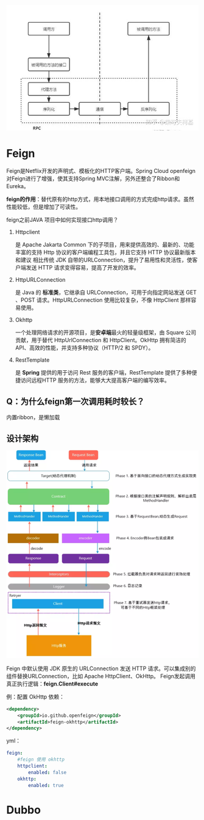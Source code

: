 ![v2-ff075d7ff3df91d0fbce357456828d1e_720w](images/RPC/v2-ff075d7ff3df91d0fbce357456828d1e_720w.jpg)

# Feign



Feign是Netflix开发的声明式、模板化的HTTP客户端。Spring Cloud openfeign对Feign进行了增强，使其支持Spring MVC注解，另外还整合了Ribbon和Eureka。

**feign的作用**：替代原有的http方式，用本地接口调用的方式完成http请求。虽然性能较低，但是增加了可读性。



feign之前JAVA 项目中如何实现接口http调用？

1. Httpclient

   是 Apache Jakarta Common 下的子项目，用来提供高效的、最新的、功能丰富的支持 Http 协议的客户端编程工具包，并且它支持 HTTP 协议最新版本和建议 相比传统 JDK 自带的URLConnection，提升了易用性和灵活性，使客户端发送 HTTP 请求变得容易，提高了开发的效率。

2. HttpURLConnection

   是 Java 的 **标准类**，它继承自 URLConnection，可用于向指定网站发送 GET 、POST 请求。HttpURLConnection 使用比较复杂，不像 HttpClient 那样容易使用。

3. Okhttp

   一个处理网络请求的开源项目，是**安卓端**最火的轻量级框架，由 Square 公司贡献，用于替代 HttpUrlConnection 和 HttpClient。OkHttp 拥有简洁的 API、高效的性能，并支持多种协议（HTTP/2 和 SPDY）。

4. RestTemplate

   是 **Spring** 提供的用于访问 Rest 服务的客户端，RestTemplate 提供了多种便捷访问远程HTTP 服务的方法，能够大大提高客户端的编写效率。  

## Q：为什么feign第一次调用耗时较长？

内置ribbon，是懒加载

## 设计架构

<img src="images/RPC/image-20230411235608927.png" alt="image-20230411235608927" style="zoom:67%;" />



Feign 中默认使用 JDK 原生的 URLConnection 发送 HTTP 请求。可以集成别的组件替换URLConnection，比如 Apache HttpClient、OkHttp。
Feign发起调用真正执行逻辑：**feign.Client#execute**  

例：配置 OkHttp 依赖：

```xml
<dependency>
	<groupId>io.github.openfeign</groupId>
	<artifactId>feign‐okhttp</artifactId>
</dependency>  
```

yml：

```yaml
feign:
	#feign 使用 okhttp
	httpclient:
		enabled: false
	okhttp:
		enabled: true  
```



# Dubbo